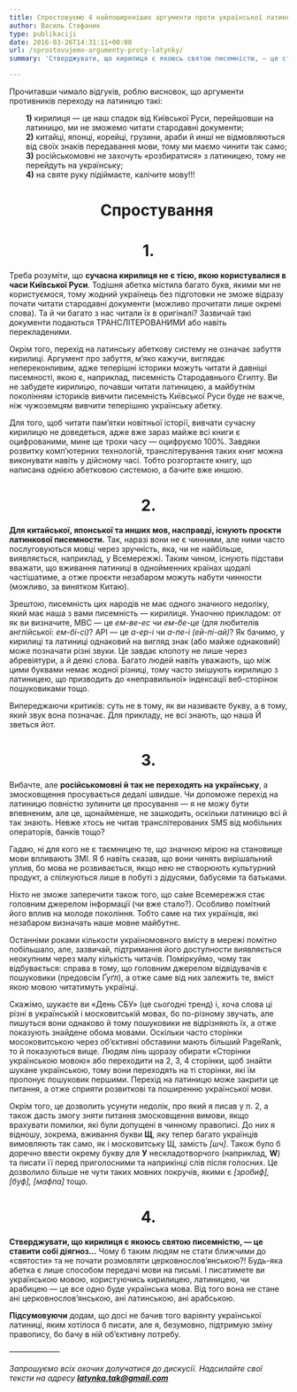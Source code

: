 ```yaml
---
title: Спростовуємо 4 найпоширеніших аргументи проти української латинки
author: Василь Стефаник
type: publikaciji
date: 2016-03-26T14:31:11+00:00
url: /sprostovujemo-argumenty-proty-latynky/
summary: 'Стверджувати, що кирилиця є якоюсь святою писемністю, — це ставити собі діягноз. Будь-яка абетка є лише способом передачі мови на письмі. І писатимете ви українською мовою, користуючись кирилицею, латиницею, чи арабицею — це все одно буде українська мова.'

---
```

Прочитавши чимало відгуків, роблю висновок, що аргументи противників переходу на латиницю такі:

<p style="padding-left: 30px;">
  <strong>1)</strong> кирилиця — це наш спадок від Київської Руси, перейшовши на латиницю, ми не зможемо читати стародавні документи;<br /> <strong>2)</strong> китайці, японці, корейці, грузини, араби й инші не відмовляються від своїх знаків передавання мови, тому ми маємо чинити так само;<br /> <strong>3)</strong> російськомовні не захочуть «розбиратися» з латиницею, тому не перейдуть на українську;<br /> <strong>4)</strong> на святе руку підіймаєте, калічите мову!!!
</p>

<h1 style="padding-left: 30px; text-align: center;">
  <strong>Спростування</strong>
</h1>

<h1 style="text-align: center;">
  <strong>1.</strong>
</h1>

Треба розуміти, що **сучасна кирилиця не є тією, якою користувалися в часи Київської Руси**. Тодішня абетка містила багато букв, якими ми не користуємося, тому жодний українець без підготовки не зможе відразу почати читати стародавні документи (можливо прочитати лише окремі слова). Та й чи багато з нас читали їх в оригіналі? Зазвичай такі документи подаються ТРАНСЛІТЕРОВАНИМИ або навіть перекладеними.

Окрім того, перехід на латинську абеткову систему не означає забуття кирилиці. Аргумент про забуття, м&#8217;яко кажучи, виглядає непереконливим, адже теперішні історики можуть читати й давніші писемності, якою є, наприклад, писемність Стародавнього Єгипту. Ви не забудете кирилицю, почавши читати латиницею, а майбутнім поколінням істориків вивчити писемність Київської Руси буде не важче, ніж чужоземцям вивчити теперішню українську абетку.

Для того, щоб читати пам&#8217;ятки новітньої історії, вивчати сучасну кирилицю не доведеться, адже вже зараз майже всі книги є оцифрованими, мине ще трохи часу — оцифруємо 100%. Завдяки розвитку комп&#8217;ютерних технологій, транслітерування таких книг можна виконувати навіть у дійсному часі. Тобто розгортаєте книгу, що написана однією абетковою системою, а бачите вже иншою.

<h1 style="text-align: center;">
  <strong>2.</strong>
</h1>

**Для китайської, японської та инших мов, насправді, існують проєкти латинкової писемности.** Так, наразі вони не є чинними, але ними часто послуговуються мовці через зручність, яка, чи не найбільше, виявляється, наприклад, у Всемережжі. Таким чином, існують підстави вважати, що вживання латиниці в однойменних країнах щодалі частішатиме, а отже проєкти незабаром можуть набути чинности (можливо, за винятком Китаю).

Зрештою, писемність цих народів не має одного значного недоліку, який має наша з вами писемність — кирилиця. Унаочню прикладом: от як ви визначите, MBC — це _ем-ве-ес_ чи _ем-бе-це_ (для любителів англійської: _ем-бі-сі)_? АРІ — це _а-ер-і_ чи _а-пе-і_ _(ей-пі-ай)_? Як бачимо, у кирилиці та латиниці однаковий на вигляд знак (або майже однаковий) може позначати різні звуки. Це завдає клопоту не лише через абревіятури, а й деякі слова. Багато людей навіть уважають, що між цими буквами немає жодної різниці, тому часто змішують кирилицю з латиницею, що призводить до «неправильної» індексації веб-сторінок пошуковиками тощо.

Випереджаючи критиків: суть не в тому, як ви називаєте букву, а в тому, який звук вона позначає. Для прикладу, не всі знають, що наша Й зветься йот.

<h1 style="text-align: center;">
  <strong>3.</strong>
</h1>

Вибачте, але **російськомовні й так не переходять на українську**, а змосковщення просувається дедалі швидше. Чи допоможе перехід на латиницю повністю зупинити це просування — я не можу бути впевненим, але це, щонайменше, не зашкодить, оскільки латиницю всі й так знають. Невже хтось не читав транслітерованих SMS від мобільних операторів, банків тощо?

Гадаю, ні для кого не є таємницею те, що значною мірою на становище мови впливають ЗМІ. Я б навіть сказав, що вони чинять вирішальний уплив, бо мова не розвивається, якщо нею не створюють культурний продукт, а спілкуються лише в побуті з дідусями, бабусями та батьками.

Ніхто не зможе заперечити також того, що са́ме Всемережжя стає головним джерелом інформації (чи вже стало?). Особливо помітний його вплив на молоде покоління. Тобто саме на тих українців, які незабаром визначать наше мовне майбутнє.

Останніми роками кількости україномовного вмісту в мережі помітно побільшало, але, зазвичай, підтримання його доступности виявляється неокупним через малу кількість читачів. Поміркуймо, чому так відбувається: справа в тому, що головним джерелом відвідувачів є пошуковики (предовсім Ґуґл), а отже саме від них залежить те, вміст якою мовою читатимуть українці.

Скажімо, шукаєте ви «День СБУ» (це сьогодні тренд) і, хоча слова ці різні в українській і московитській мовах, бо по-різному звучать, але пишуться вони однаково й тому пошуковики не відрізняють їх, а отже показують знайдене обома мовами. Оскільки часто сторінки мосоковитською через об&#8217;єктивні обставини мають більший PageRank, то й показуються вище. Людям лінь щоразу обирати «Сторінки українською мовою» або переходити на 2, 3, 4 сторінки, щоб знайти шукане українською, тому вони переходять на ті сторінки, які їм пропонує пошуковик першими. Перехід на латиницю може закрити це питання, а отже сприяти розвиткові та поширенню української мови.

Окрім того, це дозволить усунути недолік, про який я писав у п. 2, а також дасть змогу зняти питання змосковщення вимови, якщо врахувати помилки, які були допущені в чинному правописі. До них я відношу, зокрема, вживання букви **Щ**, яку тепер багато українців вимовляють так само, як і московитську Щ, замість _[шч]_. Також було б доречно ввести окрему букву для **У** нескладотворчого (наприклад, **W**) та писати її перед приголосними та наприкінці слів після голосних. Це дозволило більше не чути таких мовних покручів, якими є _[зробиф], [буф], [мафпа]_ тощо.

<h1 style="text-align: center;">
  <strong>4.</strong>
</h1>

**Стверджувати, що кирилиця є якоюсь святою писемністю, — це ставити собі діягноз…** Чому б таким людям не стати ближчими до «святости» та не почати розмовляти церковнослов&#8217;янською?! Будь-яка абетка є лише способом передачі мови на письмі. І писатимете ви українською мовою, користуючись кирилицею, латиницею, чи арабицею — це все одно буде українська мова. Від того вона не стане ані церковнослов&#8217;янською, ані латинською, ані арабською.

**Підсумовуючи** додам, що досі не бачив того варіянту української латиниці, яким хотілося б писати, але я, безумовно, підтримую зміну правопису, бо бачу в ній об&#8217;єктивну потребу.

——————–

_Запрошуємо всіх охочих долучатися до дискусії. Надсилайте свої тексти на адресу **latynka.tak@gmail.com**_